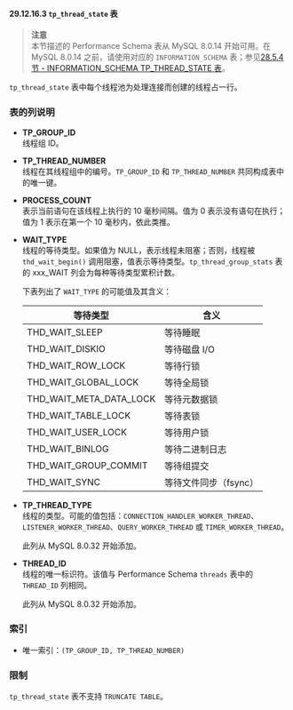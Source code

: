 #### 29.12.16.3 `tp_thread_state` 表

> **注意**  
> 本节描述的 Performance Schema 表从 MySQL 8.0.14 开始可用。在 MySQL 8.0.14 之前，请使用对应的 `INFORMATION_SCHEMA` 表；参见[28.5.4节 - INFORMATION_SCHEMA TP_THREAD_STATE 表](#28.5.4-the-information_schema-tp_thread_state-table)。

`tp_thread_state` 表中每个线程池为处理连接而创建的线程占一行。

### 表的列说明

- **TP_GROUP_ID**  
  线程组 ID。

- **TP_THREAD_NUMBER**  
  线程在其线程组中的编号。`TP_GROUP_ID` 和 `TP_THREAD_NUMBER` 共同构成表中的唯一键。

- **PROCESS_COUNT**  
  表示当前语句在该线程上执行的 10 毫秒间隔。值为 0 表示没有语句在执行；值为 1 表示在第一个 10 毫秒内，依此类推。

- **WAIT_TYPE**  
  线程的等待类型。如果值为 NULL，表示线程未阻塞；否则，线程被 `thd_wait_begin()` 调用阻塞，值表示等待类型。`tp_thread_group_stats` 表的 xxx_WAIT 列会为每种等待类型累积计数。

  下表列出了 `WAIT_TYPE` 的可能值及其含义：

  | **等待类型**            | **含义**              |
  | ----------------------- | --------------------- |
  | THD_WAIT_SLEEP          | 等待睡眠              |
  | THD_WAIT_DISKIO         | 等待磁盘 I/O          |
  | THD_WAIT_ROW_LOCK       | 等待行锁              |
  | THD_WAIT_GLOBAL_LOCK    | 等待全局锁            |
  | THD_WAIT_META_DATA_LOCK | 等待元数据锁          |
  | THD_WAIT_TABLE_LOCK     | 等待表锁              |
  | THD_WAIT_USER_LOCK      | 等待用户锁            |
  | THD_WAIT_BINLOG         | 等待二进制日志        |
  | THD_WAIT_GROUP_COMMIT   | 等待组提交            |
  | THD_WAIT_SYNC           | 等待文件同步（fsync） |

- **TP_THREAD_TYPE**  
  线程的类型。可能的值包括：`CONNECTION_HANDLER_WORKER_THREAD`、`LISTENER_WORKER_THREAD`、`QUERY_WORKER_THREAD` 或 `TIMER_WORKER_THREAD`。

  此列从 MySQL 8.0.32 开始添加。

- **THREAD_ID**  
  线程的唯一标识符。该值与 Performance Schema `threads` 表中的 `THREAD_ID` 列相同。

  此列从 MySQL 8.0.32 开始添加。

### 索引

- 唯一索引：`(TP_GROUP_ID, TP_THREAD_NUMBER)`

### 限制

`tp_thread_state` 表不支持 `TRUNCATE TABLE`。